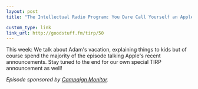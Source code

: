 ```yaml
---
layout: post
title: "The Intellectual Radio Program: You Dare Call Yourself an Apple Fanboy"

custom_type: link
link_url: http://goodstuff.fm/tirp/50
---
```

This week: We talk about Adam's vacation, explaining things to kids but of course spend the majority of the episode talking Apple's recent announcements. Stay tuned to the end for our own special TIRP announcement as well!

*Episode sponsored by [Campaign Monitor](http://www.campaignmonitor.com/).*

